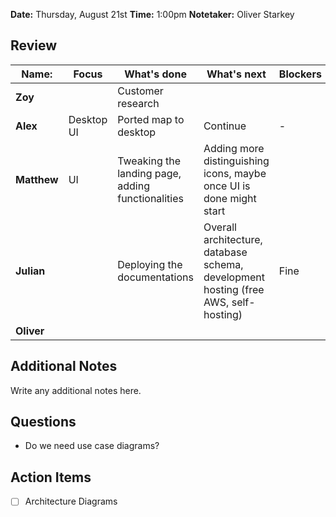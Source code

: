 **Date:** Thursday, August 21st 
**Time:** 1:00pm
**Notetaker:** Oliver Starkey
## Review

| **Name:**   | **Focus**  | **What's done**                                   | **What's next**                                                                         | **Blockers** |
| ----------- | ---------- | ------------------------------------------------- | --------------------------------------------------------------------------------------- | ------------ |
| **Zoy**     |            | Customer research                                 |                                                                                         |              |
| **Alex**    | Desktop UI | Ported map to desktop                             | Continue                                                                                | -            |
| **Matthew** | UI         | Tweaking the landing page, adding functionalities | Adding more distinguishing icons, maybe once UI is done might start                     |              |
| **Julian**  |            | Deploying the documentations                      | Overall architecture, database schema, development hosting (free AWS, self-hosting)<br> | Fine         |
| **Oliver**  |            |                                                   |                                                                                         |              |

## Additional Notes

Write any additional notes here.

## Questions

* Do we need use case diagrams?

## Action Items

- [ ] Architecture Diagrams 